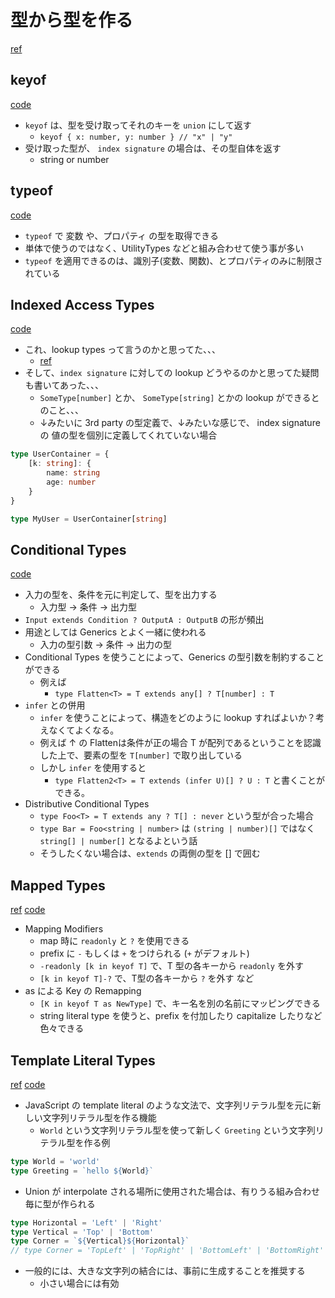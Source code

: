 # 型から型を作る

[ref](https://www.typescriptlang.org/docs/handbook/2/types-from-types.html)

## keyof

[code](./keyof.ts)

- `keyof` は、型を受け取ってそれのキーを `union` にして返す
  - `keyof { x: number, y: number } // "x" | "y"`
- 受け取った型が、 `index signature` の場合は、その型自体を返す
  - string or number

## typeof

[code](./typeof.ts)

- `typeof` で 変数 や、プロパティ の型を取得できる
- 単体で使うのではなく、UtilityTypes などと組み合わせて使う事が多い
- `typeof` を適用できるのは、識別子(変数、関数)、とプロパティのみに制限されている

## Indexed Access Types

[code](./indexed_access_types.ts)

- これ、lookup types って言うのかと思ってた、、、
  - [ref](https://www.typescriptlang.org/docs/handbook/release-notes/typescript-2-1.html#keyof-and-lookup-types)
- そして、`index signature` に対しての lookup どうやるのかと思ってた疑問も書いてあった、、、
  - `SomeType[number]` とか、 `SomeType[string]` とかの lookup ができるとのこと、、、
  - ↓みたいに 3rd party の型定義で、↓みたいな感じで、 index signature の 値の型を個別に定義してくれていない場合

```ts
type UserContainer = {
    [k: string]: {
        name: string
        age: number
    }
}

type MyUser = UserContainer[string]
```

## Conditional Types

[code](./conditional_types.ts)

- 入力の型を、条件を元に判定して、型を出力する
  - 入力型 -> 条件 -> 出力型
- `Input extends Condition ? OutputA : OutputB` の形が頻出
- 用途としては Generics とよく一緒に使われる
  - 入力の型引数 -> 条件 -> 出力の型
- Conditional Types を使うことによって、Generics の型引数を制約することができる
  - 例えば
    - `type Flatten<T> = T extends any[] ? T[number] : T`
- `infer` との併用
  - `infer` を使うことによって、構造をどのように lookup すればよいか？考えなくてよくなる。
  - 例えば ↑ の Flattenは条件が正の場合 T が配列であるということを認識した上で、要素の型を `T[number]` で取り出している
  - しかし `infer` を使用すると
    - `type Flatten2<T> = T extends (infer U)[] ? U : T` と書くことができる。
- Distributive Conditional Types
  - `type Foo<T> = T extends any ? T[] : never` という型が合った場合
  - `type Bar = Foo<string | number>` は `(string | number)[]` ではなく `string[] | number[]` となるよという話
  - そうしたくない場合は、`extends` の両側の型を [] で囲む

## Mapped Types

[ref](https://www.typescriptlang.org/docs/handbook/2/mapped-types.html)
[code](./mapped_types.ts)

- Mapping Modifiers
  - map 時に `readonly` と `?` を使用できる
  - prefix に `-` もしくは `+` をつけられる (`+` がデフォルト)
  - `-readonly [k in keyof T]` で、T 型の各キーから `readonly` を外す
  - `[k in keyof T]-?` で、T型の各キーから `?` を外す など
- as による Key の Remapping
  - `[K in keyof T as NewType]` で、キー名を別の名前にマッピングできる
  - string literal type を使うと、prefix を付加したり capitalize したりなど色々できる

## Template Literal Types

[ref](https://www.typescriptlang.org/docs/handbook/2/template-literal-types.html)
[code](./template_literal_types.ts)

- JavaScript の template literal のような文法で、文字列リテラル型を元に新しい文字列リテラル型を作る機能
  - `World` という文字列リテラル型を使って新しく `Greeting` という文字列リテラル型を作る例

```ts
type World = 'world'
type Greeting = `hello ${World}`
```

- Union が interpolate される場所に使用された場合は、有りうる組み合わせ毎に型が作られる

```ts
type Horizontal = 'Left' | 'Right'
type Vertical = 'Top' | 'Bottom'
type Corner = `${Vertical}${Horizontal}`
// type Corner = 'TopLeft' | 'TopRight' | 'BottomLeft' | 'BottomRight'
```

- 一般的には、大きな文字列の結合には、事前に生成することを推奨する
  - 小さい場合には有効
